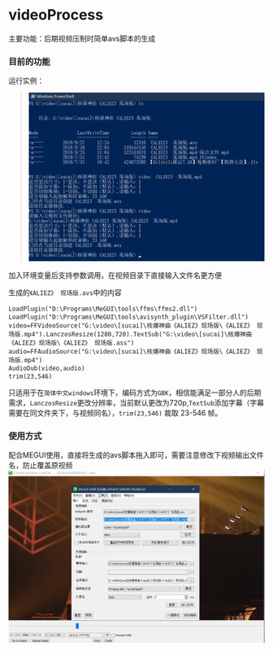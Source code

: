 # videoProcess
主要功能：后期视频压制时简单avs脚本的生成
### 目前的功能
运行实例：
>![运行结果](./Pic/Res.png)

加入环境变量后支持参数调用，在视频目录下直接输入文件名更方便


生成的`《ALIEZ》 现场版.avs`中的内容
```
LoadPlugin("D:\Programs\MeGUI\tools\ffms\ffms2.dll")
LoadPlugin("D:\Programs\MeGUI\tools\avisynth_plugin\VSFilter.dll")
video=FFVideoSource("G:\video\[sucai]\核爆神曲《ALIEZ》现场版\《ALIEZ》 现场版.mp4").LanczosResize(1280,720).TextSub("G:\video\[sucai]\核爆神曲《ALIEZ》现场版\《ALIEZ》 现场版.ass")
audio=FFAudioSource("G:\video\[sucai]\核爆神曲《ALIEZ》现场版\《ALIEZ》 现场版.mp4")
AudioDub(video,audio)
trim(23,546)

```
只适用于在`简体中文windows`环境下，编码方式为`GBK`，相信能满足一部分人的后期需求，`LanczosResize`更改分辨率，当前默认更改为720p,`TextSub`添加字幕（字幕需要在同文件夹下，与视频同名），`trim(23,546)` 裁取 23-546 帧。

### 使用方式
配合MEGUI使用，直接将生成的avs脚本拖入即可，需要注意修改下视频输出文件名，防止覆盖原视频
![使用脚本](./Pic/shiyong.png)